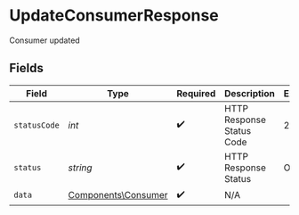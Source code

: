 # UpdateConsumerResponse

Consumer updated


## Fields

| Field                                                      | Type                                                       | Required                                                   | Description                                                | Example                                                    |
| ---------------------------------------------------------- | ---------------------------------------------------------- | ---------------------------------------------------------- | ---------------------------------------------------------- | ---------------------------------------------------------- |
| `statusCode`                                               | *int*                                                      | :heavy_check_mark:                                         | HTTP Response Status Code                                  | 200                                                        |
| `status`                                                   | *string*                                                   | :heavy_check_mark:                                         | HTTP Response Status                                       | OK                                                         |
| `data`                                                     | [Components\Consumer](../../Models/Components/Consumer.md) | :heavy_check_mark:                                         | N/A                                                        |                                                            |